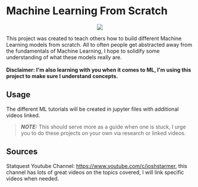 # Machine Learning From Scratch
<p align="center">
  <img src = "https://user-images.githubusercontent.com/94305488/143724601-5a48bdb0-47f1-4bec-b09f-7adc486e459d.png"></img>
</p>

This project was created to teach others how to build different Machine Learning models from scratch. All to often people get abstracted away from the fundamentals of Machine Learning, 
  I hope to solidify some understanding of what these models really are.
<br/>
<br/>
**Disclaimer: I'm also learning with you when it comes to ML, I'm using this project to make sure I understand concepts.**

## Usage
The different ML tutorials will be created in jupyter files with additional videos linked.
<br/>
> **_NOTE:_**  This should serve more as a guide when one is stuck, I urge you to do these projects on your own via research or linked videos.

## Sources
Statquest Youtube Channel: https://www.youtube.com/c/joshstarmer, this channel has lots of great videos on the topics covered, I will link specific videos when needed.
